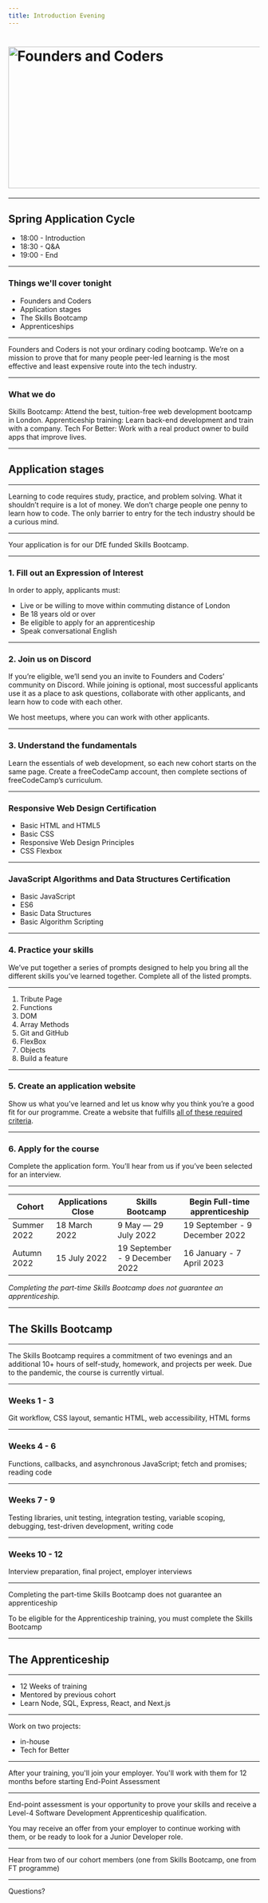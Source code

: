 ```yaml
---
title: Introduction Evening
---
```


# <img width="651" height="284" src="https://facresources.com/assets/logos/fac_logo.png" alt="Founders and Coders">

---

<!-- {.secondary.invert} -->

## Spring Application Cycle

- 18:00 - Introduction
- 18:30 - Q&A
- 19:00 - End

---

<!-- {.secondary.invert} -->

### Things we'll cover tonight

- Founders and Coders
- Application stages
- The Skills Bootcamp
- Apprenticeships

---

Founders and Coders is not your ordinary coding bootcamp. We’re on a mission to prove that for many people peer-led learning is the most effective and least expensive route into the tech industry.

---

### What we do

Skills Bootcamp: Attend the best, tuition-free web development bootcamp in London.
Apprenticeship training: Learn back-end development and train with a company.
Tech For Better: Work with a real product owner to build apps that improve lives.

---

<!-- {.primary} -->

## Application stages

---

Learning to code requires study, practice, and problem solving. What it shouldn’t require is a lot of money. We don’t charge people one penny to learn how to code. The only barrier to entry for the tech industry should be a curious mind.

---

Your application is for our DfE funded Skills Bootcamp.

---

### 1. Fill out an Expression of Interest

In order to apply, applicants must:

- Live or be willing to move within commuting distance of London
- Be 18 years old or over
- Be eligible to apply for an apprenticeship
- Speak conversational English

---

### 2. Join us on Discord

If you’re eligible, we’ll send you an invite to Founders and Coders’ community on Discord. While joining is optional, most successful applicants use it as a place to ask questions, collaborate with other applicants, and learn how to code with each other.

We host meetups, where you can work with other applicants.

---

### 3. Understand the fundamentals

Learn the essentials of web development, so each new cohort starts on the same page. Create a freeCodeCamp account, then complete sections of freeCodeCamp’s curriculum.

---

### Responsive Web Design Certification

- Basic HTML and HTML5
- Basic CSS
- Responsive Web Design Principles
- CSS Flexbox

---

### JavaScript Algorithms and Data Structures Certification

- Basic JavaScript
- ES6
- Basic Data Structures
- Basic Algorithm Scripting

---

### 4. Practice your skills

We’ve put together a series of prompts designed to help you bring all the different skills you’ve learned together. Complete all of the listed prompts.

---

1. Tribute Page
2. Functions
3. DOM
4. Array Methods
5. Git and GitHub
6. FlexBox
7. Objects
8. Build a feature

---

### 5. Create an application website

Show us what you’ve learned and let us know why you think you’re a good fit for our programme. Create a website that fulfills [all of these required criteria](https://www.foundersandcoders.com/requirements/website).

---

### 6. Apply for the course

Complete the application form. You’ll hear from us if you’ve been selected for an interview.

---

| Cohort      | Applications Close | Skills Bootcamp                | Begin Full-time apprenticeship |
| ----------- | ------------------ | ------------------------------ | ------------------------------ |
| Summer 2022 | 18 March 2022      | 9 May — 29 July 2022           | 19 September - 9 December 2022 |
| Autumn 2022 | 15 July 2022       | 19 September - 9 December 2022 | 16 January - 7 April 2023      |

_Completing the part-time Skills Bootcamp does not guarantee an apprenticeship._

---

<!-- {.primary} -->

## The Skills Bootcamp

---

The Skills Bootcamp requires a commitment of two evenings and an additional 10+ hours of self-study, homework, and projects per week. Due to the pandemic, the course is currently virtual.

---

### Weeks 1 - 3

Git workflow, CSS layout, semantic HTML, web accessibility, HTML forms

---

### Weeks 4 - 6

Functions, callbacks, and asynchronous JavaScript; fetch and promises; reading code

---

### Weeks 7 - 9

Testing libraries, unit testing, integration testing, variable scoping, debugging, test-driven development, writing code

---

### Weeks 10 - 12

Interview preparation, final project, employer interviews

---

Completing the part-time Skills Bootcamp does not guarantee an apprenticeship

To be eligible for the Apprenticeship training, you must complete the Skills Bootcamp

---

<!-- {.primary} -->

## The Apprenticeship

---

- 12 Weeks of training
- Mentored by previous cohort
- Learn Node, SQL, Express, React, and Next.js

---

Work on two projects:

- in-house
- Tech for Better

---

After your training, you'll join your employer. You'll work with them for 12 months before starting End-Point Assessment

---

End-point assessment is your opportunity to prove your skills and receive a Level-4 Software Development Apprenticeship qualification.

You may receive an offer from your employer to continue working with them, or be ready to look for a Junior Developer role.

---

Hear from two of our cohort members (one from Skills Bootcamp, one from FT programme)

---

Questions?
